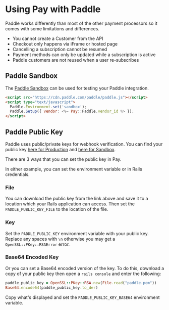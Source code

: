 # Using Pay with Paddle

Paddle works differently than most of the other payment processors so it comes with some limitations and differences.

* You cannot create a Customer from the API
* Checkout only happens via iFrame or hosted page
* Cancelling a subscription cannot be resumed
* Payment methods can only be updated while a subscription is active
* Paddle customers are not reused when a user re-subscribes

## Paddle Sandbox

The [Paddle Sandbox](https://developer.paddle.com/getting-started/sandbox) can be used for testing your Paddle integration.

```html
<script src="https://cdn.paddle.com/paddle/paddle.js"></script>
<script type="text/javascript">
  Paddle.Environment.set('sandbox');
  Paddle.Setup({ vendor: <%= Pay::Paddle.vendor_id %> });
</script>
```
## Paddle Public Key

Paddle uses public/private keys for webhook verification. You can find
your public key [here for Production](https://vendors.paddle.com/public-key)
and [here for Sandbox](https://sandbox-vendors.paddle.com/public-key).

There are 3 ways that you can set the public key in Pay. 

In either example, you can set the environment variable or in Rails credentials.

### File

You can download the public key from the link above and save it to a location which your Rails application
can access. Then set the `PADDLE_PUBLIC_KEY_FILE` to the location of the file.

### Key

Set the `PADDLE_PUBLIC_KEY` environment variable with your public key. Replace any spaces with `\n` otherwise
you may get a `OpenSSL::PKey::RSAError` error.

### Base64 Encoded Key

Or you can set a Base64 encoded version of the key. To do this, download a copy of your public key
then open a `rails console` and enter the following:

```ruby
paddle_public_key = OpenSSL::PKey::RSA.new(File.read("paddle.pem"))
Base64.encode64(paddle_public_key.to_der)
```

Copy what's displayed and set the `PADDLE_PUBLIC_KEY_BASE64` environment variable.
